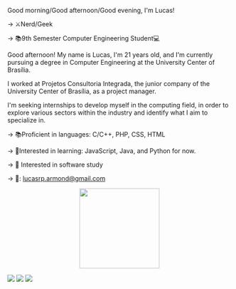 Good morning/Good afternoon/Good evening, I'm Lucas!

-> ⚔️Nerd/Geek

-> 📚9th Semester Computer Engineering Student💻

Good afternoon! My name is Lucas, I'm 21 years old, and I'm currently pursuing a degree in Computer Engineering at the University Center of Brasília.

I worked at Projetos Consultoria Integrada, the junior company of the University Center of Brasília, as a project manager.

I'm seeking internships to develop myself in the computing field, in order to explore various sectors within the industry and identify what I aim to specialize in.

-> 📚Proficient in languages: C/C++, PHP, CSS, HTML

-> 📗Interested in learning: JavaScript, Java, and Python for now.

-> 🤔 Interested in software study

-> 📩: lucasrp.armond@gmail.com
<div align="center">
  <a href="https://github.com/lucasrp9054">
  <img height="180em" src="https://github-readme-stats.vercel.app/api?username=lucasrp9054&show_icons=true&theme=blue&include_all_commits=true&count_private=true"/>
</div>
<div> 

<a href = "mailto:-> 📩: lucasrp.armond@gmail.com"><img src="https://img.shields.io/badge/-Gmail-%23333?style=for-the-badge&logo=gmail&logoColor=white" target="_blank"></a>
<a href="https://www.instagram.com/lucasrp.armond" target="_blank"><img src="https://img.shields.io/badge/-Instagram-%23E4405F?style=for-the-badge&logo=instagram&logoColor=white" target="_blank"></a>
<a href="https://www.linkedin.com/in/lucas-ribeiro-de-paula-471440209/" target="_blank"><img src="https://img.shields.io/badge/-LinkedIn-%230077B5?style=for-the-badge&logo=linkedin&logoColor=white" target="_blank"></a>
